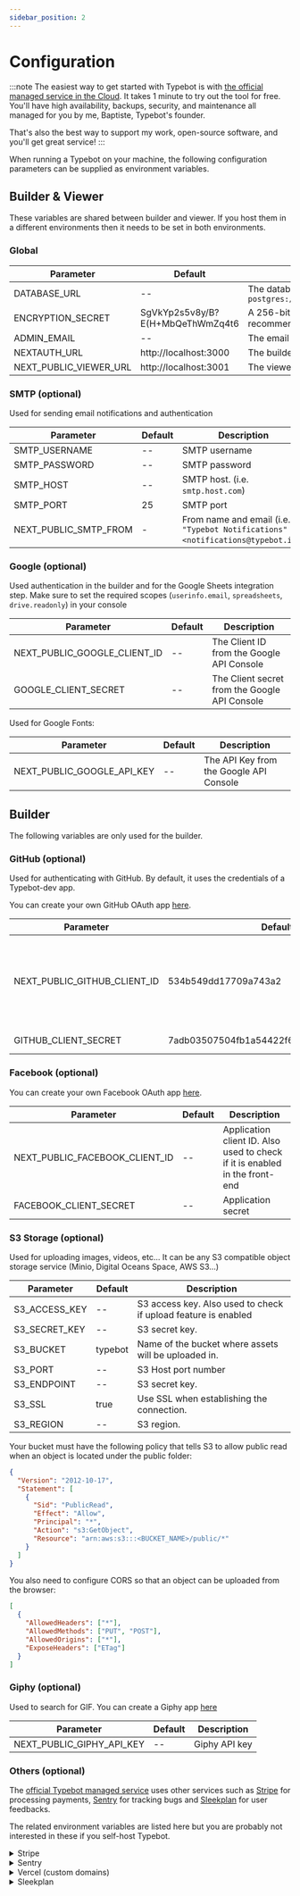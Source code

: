 ```yaml
---
sidebar_position: 2
---
```


# Configuration

:::note
The easiest way to get started with Typebot is with [the official managed service in the Cloud](https://app.typebot.io). It takes 1 minute to try out the tool for free. You'll have high availability, backups, security, and maintenance all managed for you by me, Baptiste, Typebot's founder.

That's also the best way to support my work, open-source software, and you'll get great service!
:::

When running a Typebot on your machine, the following configuration parameters can be supplied as environment variables.

## Builder & Viewer

These variables are shared between builder and viewer. If you host them in a different environments then it needs to be set in both environments.

### Global

| Parameter              | Default                          | Description                                                                                                                                                                       |
| ---------------------- | -------------------------------- | --------------------------------------------------------------------------------------------------------------------------------------------------------------------------------- |
| DATABASE_URL           | --                               | The database URL, i.e. for external db server `postgres://user:password@ip.or.domain.to.server/database_name`                                                                     |
| ENCRYPTION_SECRET      | SgVkYp2s5v8y/B?E(H+MbQeThWmZq4t6 | A 256-bit key used to encrypt sensitive data. It is strongly recommended to [generate](https://www.allkeysgenerator.com/Random/Security-Encryption-Key-Generator.aspx) a new one. |
| ADMIN_EMAIL            | --                               | The email that will get a "Pro" plan on user creation                                                                                                                             |
| NEXTAUTH_URL           | http://localhost:3000            | The builder base URL                                                                                                                                                              |
| NEXT_PUBLIC_VIEWER_URL | http://localhost:3001            | The viewer base URL                                                                                                                                                               |

### SMTP (optional)

Used for sending email notifications and authentication

| Parameter             | Default | Description                                                                     |
| --------------------- | ------- | ------------------------------------------------------------------------------- |
| SMTP_USERNAME         | --      | SMTP username                                                                   |
| SMTP_PASSWORD         | --      | SMTP password                                                                   |
| SMTP_HOST             | --      | SMTP host. (i.e. `smtp.host.com`)                                               |
| SMTP_PORT             | 25      | SMTP port                                                                       |
| NEXT_PUBLIC_SMTP_FROM | -       | From name and email (i.e. `"Typebot Notifications" <notifications@typebot.io>`) |

### Google (optional)

Used authentication in the builder and for the Google Sheets integration step. Make sure to set the required scopes (`userinfo.email`, `spreadsheets`, `drive.readonly`) in your console

| Parameter                    | Default | Description                                   |
| ---------------------------- | ------- | --------------------------------------------- |
| NEXT_PUBLIC_GOOGLE_CLIENT_ID | --      | The Client ID from the Google API Console     |
| GOOGLE_CLIENT_SECRET         | --      | The Client secret from the Google API Console |

Used for Google Fonts:

| Parameter                  | Default | Description                             |
| -------------------------- | ------- | --------------------------------------- |
| NEXT_PUBLIC_GOOGLE_API_KEY | --      | The API Key from the Google API Console |

## Builder

The following variables are only used for the builder.

### GitHub (optional)

Used for authenticating with GitHub. By default, it uses the credentials of a Typebot-dev app.

You can create your own GitHub OAuth app [here](https://github.com/settings/developers).

| Parameter                    | Default                                  | Description                                                                 |
| ---------------------------- | ---------------------------------------- | --------------------------------------------------------------------------- |
| NEXT_PUBLIC_GITHUB_CLIENT_ID | 534b549dd17709a743a2                     | Application client ID. Also used to check if it is enabled in the front-end |
| GITHUB_CLIENT_SECRET         | 7adb03507504fb1a54422f6c3c697277cfd000a9 | Application secret                                                          |

### Facebook (optional)

You can create your own Facebook OAuth app [here](https://developers.facebook.com/apps/create/).

| Parameter                      | Default | Description                                                                 |
| ------------------------------ | ------- | --------------------------------------------------------------------------- |
| NEXT_PUBLIC_FACEBOOK_CLIENT_ID | --      | Application client ID. Also used to check if it is enabled in the front-end |
| FACEBOOK_CLIENT_SECRET         | --      | Application secret                                                          |

### S3 Storage (optional)

Used for uploading images, videos, etc... It can be any S3 compatible object storage service (Minio, Digital Oceans Space, AWS S3...)

| Parameter     | Default | Description                                                    |
| ------------- | ------- | -------------------------------------------------------------- |
| S3_ACCESS_KEY | --      | S3 access key. Also used to check if upload feature is enabled |
| S3_SECRET_KEY | --      | S3 secret key.                                                 |
| S3_BUCKET     | typebot | Name of the bucket where assets will be uploaded in.           |
| S3_PORT       | --      | S3 Host port number                                            |
| S3_ENDPOINT   | --      | S3 secret key.                                                 |
| S3_SSL        | true    | Use SSL when establishing the connection.                      |
| S3_REGION     | --      | S3 region.                                                     |

Your bucket must have the following policy that tells S3 to allow public read when an object is located under the public folder:

```json
{
  "Version": "2012-10-17",
  "Statement": [
    {
      "Sid": "PublicRead",
      "Effect": "Allow",
      "Principal": "*",
      "Action": "s3:GetObject",
      "Resource": "arn:aws:s3:::<BUCKET_NAME>/public/*"
    }
  ]
}
```

You also need to configure CORS so that an object can be uploaded from the browser:

```json
[
  {
    "AllowedHeaders": ["*"],
    "AllowedMethods": ["PUT", "POST"],
    "AllowedOrigins": ["*"],
    "ExposeHeaders": ["ETag"]
  }
]
```

### Giphy (optional)

Used to search for GIF. You can create a Giphy app [here](https://developers.giphy.com/dashboard/)

| Parameter                 | Default | Description   |
| ------------------------- | ------- | ------------- |
| NEXT_PUBLIC_GIPHY_API_KEY | --      | Giphy API key |

### Others (optional)

The [official Typebot managed service](https://app.typebot.io/) uses other services such as [Stripe](https://stripe.com/) for processing payments, [Sentry](https://sentry.io/) for tracking bugs and [Sleekplan](https://sleekplan.com/) for user feedbacks.

The related environment variables are listed here but you are probably not interested in these if you self-host Typebot.

<details><summary>Stripe</summary>
<p>

| Parameter                     | Default | Description           |
| ----------------------------- | ------- | --------------------- |
| NEXT_PUBLIC_STRIPE_PUBLIC_KEY | --      | Stripe public key     |
| STRIPE_SECRET_KEY             | --      | Stripe secret key     |
| STRIPE_PRICE_USD_ID           | --      | Pro plan USD price id |
| STRIPE_PRICE_EUR_ID           | --      | Pro plan EUR price id |
| STRIPE_WEBHOOK_SECRET         | --      | Stripe Webhook secret |

</p></details>

<details><summary>Sentry</summary>
<p>

| Parameter              | Default | Description                            |
| ---------------------- | ------- | -------------------------------------- |
| NEXT_PUBLIC_SENTRY_DSN | --      | Sentry DSN                             |
| SENTRY_AUTH_TOKEN      | --      | Used to upload sourcemaps on app build |
| SENTRY_PROJECT         | --      | Sentry project name                    |
| SENTRY_ORG             | --      | Sentry organization name               |

These can also be added to the `viewer` environment

</p></details>

<details><summary>Vercel (custom domains)</summary>
<p>

| Parameter                  | Default | Description                                     |
| -------------------------- | ------- | ----------------------------------------------- |
| VERCEL_TOKEN               | --      | Vercel API token                                |
| VERCEL_VIEWER_PROJECT_NAME | --      | The name of the viewer project in Vercel        |
| VERCEL_TEAM_ID             | --      | Vercel team ID that contains the viewer project |

</p></details>

<details><summary>Sleekplan</summary>
<p>

| Parameter         | Default | Description                                                              |
| ----------------- | ------- | ------------------------------------------------------------------------ |
| SLEEKPLAN_SSO_KEY | --      | Sleekplan SSO key used to automatically authenticate a user in Sleekplan |

</p></details>
